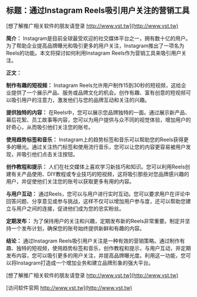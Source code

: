 ## **标题：通过Instagram Reels吸引用户关注的营销工具**

[想了解推广相关软件的朋友请登录 http://www.vst.tw](http://www.vst.tw)

**简介：**
Instagram是目前全球最受欢迎的社交媒体平台之一，拥有数十亿的用户。为了帮助企业提高品牌曝光和吸引更多的用户关注，Instagram推出了一项名为Reels的功能。本文将探讨如何利用Instagram Reels作为营销工具来吸引用户关注。

**正文：**

**制作有趣的短视频：**
Instagram Reels允许用户制作15到30秒的短视频，这给企业提供了一个展示产品、服务或品牌文化的机会。创作有趣、富有创意的短视频可以吸引用户的注意力，激发他们与您的品牌互动和关注的兴趣。

**提供独特的内容：**
在Reels中，您可以展示您品牌独特的一面。通过展示新产品、幕后花絮、员工故事等内容，您可以为用户提供与众不同的视觉体验，增加用户的好奇心，从而吸引他们关注您的账号。

**使用趋势标签和音乐：**
Instagram上的趋势标签和音乐可以帮助您的Reels获得更多的曝光。通过关注热门标签和使用流行音乐，您可以让您的内容更容易被用户发现，并吸引他们点击关注按钮。

**创作教程和提示：**
人们在社交媒体上喜欢学习新技巧和知识。您可以利用Reels创建有关产品使用、DIY教程或专业技巧的短视频，这将吸引那些对您品牌感兴趣的用户，并促使他们关注您的账号以获取更多有用的内容。

**与用户互动：**
通过Reels，您可以与用户进行实时互动。您可以要求用户在评论中回答问题、分享意见或参与挑战，这样不仅可以增加用户参与度，还可以帮助您建立与用户之间的连接，促进他们成为您的忠实粉丝。

**定期发布：**
为了保持用户的关注和兴趣，定期发布新的Reels非常重要。制定并坚持一个发布计划，确保您的账号始终提供新鲜和有趣的内容。

**结论：**
通过Instagram Reels吸引用户关注是一种有效的营销策略。通过制作有趣、独特的短视频，使用趋势标签和音乐，创作教程和提示，与用户互动，并定期发布内容，您可以吸引更多的用户关注，并提高品牌曝光度。利用这一功能，您可以将Instagram打造成一个增加业务和建立品牌形象的强大平台。

[想了解推广相关软件的朋友请登录 http://www.vst.tw](http://www.vst.tw)


[访问软件官网 http://www.vst.tw](http://www.vst.tw)

